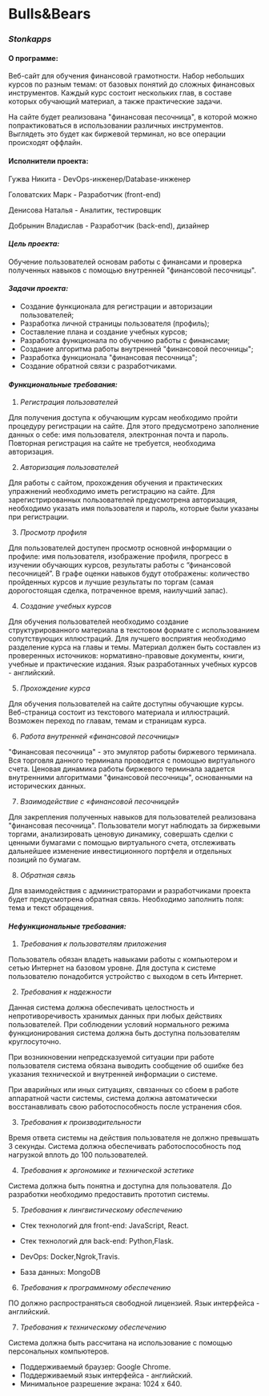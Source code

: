 # Bulls&Bears
### _Stonkapps_


#### О программе:

Веб-сайт для обучения финансовой грамотности. Набор небольших курсов по разным темам: от базовых понятий до сложных финансовых инструментов. Каждый курс состоит нескольких глав, в составе которых обучающий материал, а также практические задачи.

На сайте будет реализована "финансовая песочница", в которой можно попрактиковаться в использовании различных инструментов. Выглядеть это будет как биржевой терминал, но все операции происходят оффлайн.

#### Исполнители проекта:

Гужва Никита - DevOps-инженер/Database-инженер

Головатских Марк - Разработчик (front-end)

Денисова Наталья - Аналитик, тестировщик

Добрынин Владислав - Разработчик (back-end), дизайнер

#### _Цель проекта:_

Обучение пользователей основам работы с финансами и проверка полученных навыков с помощью внутренней "финансовой песочницы".

#### _Задачи проекта:_

- Создание функционала для регистрации и авторизации пользователей;
- Разработка личной страницы пользователя (профиль);
- Составление плана и создание учебных курсов;
- Разработка функционала по обучению работы с финансами;
- Создание алгоритма работы внутренней "финансовой песочницы";
- Разработка функционала "финансовая песочница";
- Создание обратной связи с разработчиками.

#### _Функциональные требования:_

1.	_Регистрация пользователей_

Для получения доступа к обучающим курсам необходимо пройти процедуру регистрации на сайте. Для этого предусмотрено заполнение данных о себе: имя пользователя, электронная почта и пароль. Повторная регистрация на сайте не требуется, необходима авторизация.

2.	_Авторизация пользователей_

Для работы с сайтом, прохождения обучения и практических упражнений необходимо иметь регистрацию на сайте. Для зарегистрированных пользователей предусмотрена авторизация, необходимо указать имя пользователя и пароль, которые были указаны при регистрации.

3.	_Просмотр профиля_

Для пользователей доступен просмотр основной информации о профиле: имя пользователя, изображение профиля, прогресс в изучении обучающих курсов, результаты работы с “финансовой песочницей”. В графе оценки навыков будут отображены: количество пройденных курсов и лучшие результаты по торгам (самая дорогостоящая сделка, потраченное время, наилучший запас).

4.	_Создание учебных курсов_

Для обучения пользователей необходимо создание структурированного материала в текстовом формате с использованием сопутствующих иллюстраций. Для лучшего восприятия необходимо разделение курса на главы и темы. Материал должен быть составлен из проверенных источников: нормативно-правовые документы, книги, учебные и практические издания. Язык разработанных учебных курсов - английский.

5.	_Прохождение курса_

Для обучения пользователей на сайте доступны обучающие курсы. Веб-страница состоит из текстового материала и иллюстраций. Возможен переход по главам, темам и страницам курса.

6.	_Работа внутренней «финансовой песочницы»_

"Финансовая песочница" - это эмулятор работы биржевого терминала. Вся торговля данного терминала проводится с помощью виртуального счета. Ценовая динамика работы биржевого терминала задается внутренними алгоритмами "финансовой песочницы", основанными на исторических данных. 

7.	_Взаимодействие с «финансовой песочницей»_

Для закрепления полученных навыков для пользователей реализована "финансовая песочница". Пользователи могут наблюдать за биржевыми торгами, анализировать ценовую динамику, совершать сделки с ценными бумагами с помощью виртуального счета, отслеживать дальнейшее изменение инвестиционного портфеля и отдельных позиций по бумагам. 

8.	_Обратная связь_

Для взаимодействия с администраторами и разработчиками проекта будет предусмотрена обратная связь. Необходимо заполнить поля: тема и текст обращения.

#### _Нефункциональные требования:_

1.	_Требования к пользователям приложения_

Пользователь обязан владеть навыками работы с компьютером и сетью Интернет на базовом уровне. Для доступа к системе пользователю понадобится устройство с выходом в сеть Интернет.

2.	_Требования к надежности_

Данная система должна обеспечивать целостность и непротиворечивость хранимых данных при любых действиях пользователей. При соблюдении условий нормального режима функционирования система должна быть доступна пользователям круглосуточно. 

При возникновении непредсказуемой ситуации при работе пользователя система обязана выводить сообщение об ошибке без указания технической и внутренней информации о системе.

При аварийных или иных ситуациях, связанных со сбоем в работе аппаратной части системы, система должна автоматически восстанавливать свою работоспособность после устранения сбоя.

3.	_Требования к производительности_

Время ответа системы на действия пользователя не должно превышать 3 секунды.
Система должна обеспечивать работоспособность под нагрузкой вплоть до 100 пользователей.

4.	_Требования к эргономике и технической эстетике_

Система должна быть понятна и доступна для пользователя. До разработки необходимо предоставить прототип системы.

5.	_Требования к лингвистическому обеспечению_

- Стек технологий для front-end: 
  JavaScript, React.

- Стек технологий для back-end: 
  Python,Flask.
  
- DevOps: 
  Docker,Ngrok,Travis.

- База данных: 
  MongoDB

6.	_Требования к программному обеспечению_ 

ПО должно распространяться свободной лицензией. Язык интерфейса - английский. 

7.	_Требования к техническому обеспечению_ 

Система должна быть рассчитана на использование с помощью персональных компьютеров. 
- Поддерживаемый браузер: Google Chrome.
- Поддерживаемый язык интерфейса - английский. 
- Минимальное разрешение экрана: 1024 х 640.
